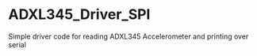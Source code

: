 # ADXL345_Driver_SPI

Simple driver code for reading ADXL345 Accelerometer and printing over serial
